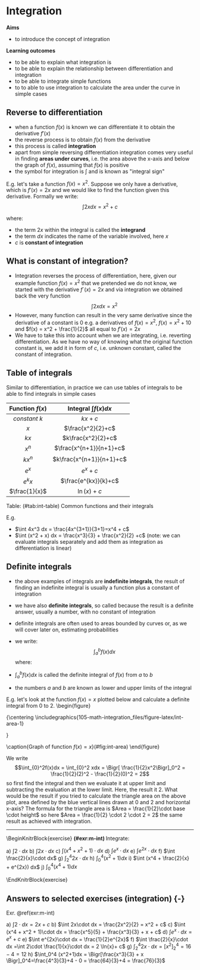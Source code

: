 # Integration

**Aims**

- to introduce the concept of integration

**Learning outcomes**

- to be able to explain what integration is
- to be able to explain the relationship between differentiation and integration
- to be able to integrate simple functions
- to to able to use integration to calculate the area under the curve in simple cases

## Reverse to differentiation
- when a function $f(x)$ is known we can differentiate it to obtain the derivative $f'(x)$
- the reverse process is to obtain $f(x)$ from the derivative
- this process is called **integration**
- apart from simple reversing differentiation integration comes very useful in finding **areas under curves**, i.e. the area above the x-axis and below the graph of $f(x)$, assuming that $f(x)$ is positive
- the symbol for integration is $\int$ and is known as "integral sign" 

E.g. let's take a function $f(x) = x^2$. Suppose we only have a derivative, which is $f'(x) = 2x$ and we would like to find the function given this derivative. Formally we write: $$\int 2x dx = x^2 +c$$

where:

- the term $2x$ within the integral is called the **integrand** 
- the term $dx$ indicates the name of the variable involved, here $x$
- $c$ is **constant of integration**

## What is constant of integration? 

- Integration reverses the process of differentiation, here, given our example function $f(x) = x^2$ that we pretended we do not know, we started with the derivative $f´(x) = 2x$ and via integration we obtained back the very function $$\int 2x dx = x^2$$
- However, many function can result in the very same derivative since the derivative of a constant is 0 e.g. a derivatives of $f(x) = x^2$, $f(x) = x^2 + 10$ and $f(x) = x^2 + \frac{1}{2}$ all equal to $f'(x) = 2x$ 
- We have to take this into account when we are integrating, i.e. reverting differentiation. As we have no way of knowing what the original function constant is, we add it in form of $c$, i.e. unknown constant, called the constant of integration. 

## Table of integrals
Similar to differentiation, in practice we can use tables of integrals to be able to find integrals in simple cases

|Function $f(x)$ | Integral $\int f(x) dx$ |
| :-----------: | :-----------: |
|$constant\:k$ | $kx + c$|
|$x$ | $\frac{x^2}{2}+c$|
|$kx$ | $k\frac{x^2}{2}+c$|
|$x^n$ | $\frac{x^{n+1}}{n+1}+c$|
|$kx^n$ | $k\frac{x^{n+1}}{n+1}+c$|
|$e^x$ | $e^x+c$|
|$e^kx$ | $\frac{e^{kx}}{k}+c$|
|$\frac{1}{x}$ | $\ln(x)+c$|
Table: (\#tab:int-table) Common functions and their integrals

E.g. 

- $\int 4x^3 dx = \frac{4x^{3+1}}{3+1}=x^4 + c$
- $\int (x^2 + x) dx = \frac{x^3}{3} + \frac{x^2}{2} +c$ (note: we can evaluate integrals separately and add them as integration as differentiation is linear)

## Definite integrals
- the above examples of integrals are **indefinite integrals**, the result of finding an indefinite integral is usually a function plus a constant of integration
- we have also **definite integrals**, so called because the result is a definite answer, usually a number, with no constant of integration
- definite integrals are often used to areas bounded by curves or, as we will cover later on, estimating probabilities
- we write: $$\int_{a}^bf(x)dx$$ where:

- $\int_{a}^bf(x)dx$ is called the definite integral of $f(x)$ from $a$ to $b$
- the numbers $a$ and $b$ are known as lower and upper limits of the integral

E.g. let's look at the function $f(x) = x$ plotted below and calculate a definite integral from $0$ to $2$. 
\begin{figure}

{\centering \includegraphics{105-math-integration_files/figure-latex/int-area-1} 

}

\caption{Graph of function $f(x) = x$}(\#fig:int-area)
\end{figure}

We write $$\int_{0}^2f(x)dx = \int_{0}^2 xdx =  \Bigr[ \frac{1}{2}x^2\Bigr]_0^2 = \frac{1}{2}(2)^2 - \frac{1}{2}(0)^2 = 2$$ so first find the integral and then we evaluate it at upper limit and subtracting the evaluation at the lower limit. Here, the result it 2. What would be the result if you tried to calculate the triangle area on the above plot, area defined by the blue vertical lines drawn at 0 and 2 and horizontal x-axis? The formula for the triangle area is $Area = \frac{1}{2}\cdot base \cdot height$ so here $Area = \frac{1}{2} \cdot 2 \cdot 2 = 2$ the same result as achieved with integration. 


-------

\BeginKnitrBlock{exercise}
<span class="exercise" id="exr:m-int"><strong>(\#exr:m-int) </strong></span>
Integrate:
  
a) $\int 2 \cdot dx$
b) $\int 2x\cdot dx$
c) $\int (x^4 + x^2 + 1)\cdot dx$
d) $\int e^x\cdot dx$
e) $\int e^{2x}\cdot dx$
f) $\int \frac{2}{x}\cdot dx$
g) $\int_2^4 2x\cdot dx$
h) $\int_0^4 (x^2+1)dx$
i) $\int (x^4 + \frac{2}{x} + e^{2x}) dx$
j) $\int_0^4 (x^4+1) dx$

\EndKnitrBlock{exercise}

## Answers to selected exercises (integration) {-}

Exr. \@ref(exr:m-int)

a) $\int 2 \cdot dx = 2x +c$
b) $\int 2x\cdot dx = \frac{2x^2}{2} = x^2 + c$
c) $\int (x^4 + x^2 + 1)\cdot dx = \frac{x^5}{5} + \frac{x^3}{3} + x + c$
d) $\int e^x\cdot dx = e^x + c$
e) $\int e^{2x}\cdot dx = \frac{1}{2}e^{2x}$
f) $\int \frac{2}{x}\cdot dx =\int 2\cdot \frac{1}{x}\cdot dx = 2 \ln{x}+ c$
g) $\int_2^4 2x\cdot dx = \Bigr[x^2\Bigr]_2^4 = 16 - 4 = 12$
h) $\int_0^4 (x^2+1)dx = \Bigr[\frac{x^3}{3} + x \Bigr]_0^4=\frac{4^3}{3}+4 - 0 = \frac{64}{3}+4 = \frac{76}{3}$
<!-- i) $\int x^4 + \frac{2}{x} + e^{2x}\cdot dx$ -->
<!-- j) $\int_0^4 x^4+1\cdot dx$ -->





